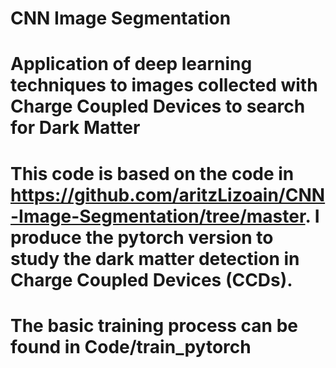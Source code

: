 # CNN Image Segmentation

# Application of deep learning techniques to images collected with Charge Coupled Devices to search for Dark Matter

# This code is based on the code in https://github.com/aritzLizoain/CNN-Image-Segmentation/tree/master. I produce the pytorch version to study the dark matter detection in Charge Coupled Devices (CCDs).

# The basic training process can be found in Code/train_pytorch
